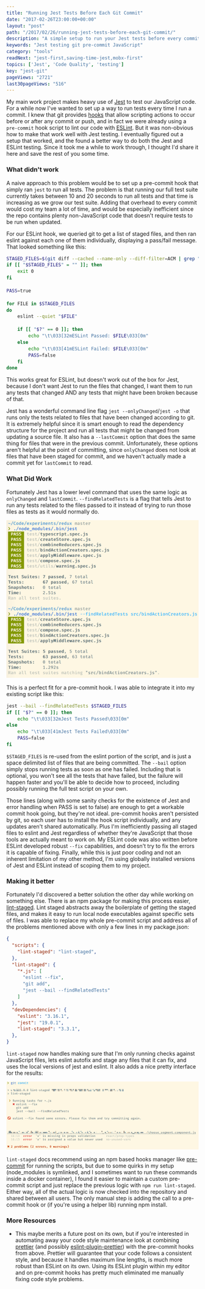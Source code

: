 ```yaml
---
title: "Running Jest Tests Before Each Git Commit"
date: "2017-02-26T23:00:00+00:00"
layout: "post"
path: "/2017/02/26/running-jest-tests-before-each-git-commit/"
description: "A simple setup to run your Jest tests before every commit"
keywords: "Jest testing git pre-commit JavaScript"
category: "tools"
readNext: "jest-first,saving-time-jest,mobx-first"
topics: ['Jest', 'Code Quality', 'testing']
key: "jest-git"
pageViews: "2721"
last30pageViews: "516"
---
```


My main work project makes heavy use of [Jest](https://facebook.github.io/jest/) to test our JavaScript code.  For a while now I've wanted to set up a way to run tests every time I run a commit.  I knew that git provides [hooks](https://git-scm.com/book/en/v2/Customizing-Git-Git-Hooks) that allow scripting actions to occur before or after any commit or push, and in fact we were already using a `pre-commit` hook script to lint our code with [ESLint](http://eslint.org/).  But it was non-obvious how to make that work well with Jest testing.  I eventually figured out a setup that worked, and the found a better way to do both the Jest and ESLint testing.  Since it took me a while to work through, I thought I'd share it here and save the rest of you some time.

### What didn't work

A naive approach to this problem would be to set up a pre-commit hook that simply ran `jest` to run all tests. The problem is that running our full test suite currently takes between 10 and 20 seconds to run all tests and that time is increasing as we grow our test suite.  Adding that overhead to every commit would cost my team a lot of time, and would be especially inefficient since the repo contains plenty non-JavaScript code that doesn't require tests to be run when updated.

For our ESLint hook, we queried git to get a list of staged files, and then ran eslint against each one of them individually, displaying a pass/fail message.  That looked something like this:

```bash
STAGED_FILES=$(git diff --cached --name-only --diff-filter=ACM | grep "js$")
if [[ "$STAGED_FILES" = "" ]]; then
    exit 0
fi

PASS=true

for FILE in $STAGED_FILES
do
    eslint --quiet "$FILE"

    if [[ "$?" == 0 ]]; then
        echo "\t\033[32mESLint Passed: $FILE\033[0m"
    else
        echo "\t\033[41mESLint Failed: $FILE\033[0m"
        PASS=false
    fi
done
```

This works great for ESLint, but doesn't work out of the box for Jest, because I don't want Jest to run the files that changed, I want them to run any tests that changed AND any tests that might have been broken because of that.

Jest has a wonderful command line flag `jest --onlyChanged`/`jest -o` that runs only the tests related to files that have been changed according to git.  It is extremely helpful since it is smart enough to read the dependency structure for the project and run all tests that might be changed from updating a source file. It also has a `--lastCommit` option that does the same thing for files that were in the previous commit.  Unfortunately, these options aren't helpful at the point of committing, since `onlyChanged` does not look at files that have been staged for commit, and we haven't actually made a commit yet for `lastCommit` to read.

### What Did Work

Fortunately Jest has a lower level command that uses the same logic as `onlyChanged` and `lastCommit`.  `--findRelatedTests` is a flag that tells Jest to run any tests related to the files passed to it instead of trying to run those files as tests as it would normally do.

<img alt="an example of findRelatedTests running against the redux repo" src="jest-related-tests.png" class="full-width ">

This is a perfect fit for a pre-commit hook.  I was able to integrate it into my existing script like this:

```bash
jest --bail --findRelatedTests $STAGED_FILES
if [[ "$?" == 0 ]]; then
    echo "\t\033[32mJest Tests Passed\033[0m"
else
    echo "\t\033[41mJest Tests Failed\033[0m"
    PASS=false
fi
```

`$STAGED_FILES` is re-used from the eslint portion of the script, and is just a space delimited list of files that are being committed.  The `--bail` option simply stops running tests as soon as one has failed.  Including that is optional, you won't see all the tests that have failed, but the failure will happen faster and you'll be able to decide how to proceed, including possibly running the full test script on your own.   

Those lines (along with some sanity checks for the existence of Jest and error handling when PASS is set to false) are enough to get a workable commit hook going, but they're not ideal.  pre-commit hooks aren't persisted by git, so each user has to install the hook script individually, and any updates aren't shared automatically.  Plus I'm inefficiently passing all staged files to eslint and Jest regardless of whether they're JavaScript that those tools are actually meant to work on.  My ESLint code was also written before ESLint developed robust `--fix` capabilities, and doesn't try to fix the errors it is capable of fixing.  Finally, while this is just poor coding and not an inherent limitation of my other method, I'm using globally installed versions of Jest and ESLint instead of scoping them to my project.


### Making it better

Fortunately I'd discovered a better solution the other day while working on something else.  There is an npm package for making this process easier, [lint-staged](https://github.com/okonet/lint-staged).  Lint staged abstracts away the boilerplate of getting the staged files, and makes it easy to run local node executables against specific sets of files.  I was able to replace my whole pre-commit script and address all of the problems mentioned above with only a few lines in my package.json:

```json
{
  "scripts": {
    "lint-staged": "lint-staged",
  },
  "lint-staged": {
    "*.js": [
      "eslint --fix",
      "git add",
      "jest --bail --findRelatedTests"
    ]
  },
  "devDependencies": {
    "eslint": "3.16.1",
    "jest": "19.0.1",
    "lint-staged": "3.3.1",
  },
}
```

`lint-staged` now handles making sure that I'm only running checks against JavaScript files, lets eslint autofix and stage any files that it can fix, and uses the local versions of jest and eslint.  It also adds a nice pretty interface for the results:

<img alt="pretty lint-staged output" src="lint-staged-errors.png" class="full-width ">

`lint-staged` docs recommend using an npm based hooks manager like [pre-commit](https://github.com/observing/pre-commit) for running the scripts, but due to some quirks in my setup (node_modules is symlinked, and I sometimes want to run these commands inside a docker container), I found it easier to maintain a custom pre-commit script and just replace the previous logic with `npm run lint-staged`.  Either way, all of the actual logic is now checked into the repository and shared between all users.  The only manual step is adding the call to a pre-commit hook or (if you're using a helper lib) running npm install.

### More Resources

- This maybe merits a future post on its own, but if you're interested in automating away your code style maintenance look at combining [prettier](https://github.com/prettier/prettier) (and possibly  [eslint-plugin-prettier](https://github.com/not-an-aardvark/eslint-plugin-prettier)) with the pre-commit hooks from above.  Prettier will guarantee that your code follows a consistent style, and because it handles maximum line lengths, is much more robust than ESLint on its own.  Using its ESLint plugin within my editor and on pre-commit hooks has pretty much eliminated me manually fixing code style problems.
